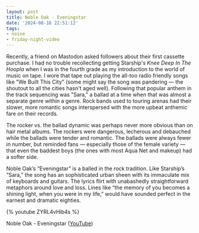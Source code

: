 ```yaml
---
layout: post
title: Noble Oak - Eveningstar
date: '2024-08-16 22:51:12'
tags:
- noise
- friday-night-video
---
```


Recently, a friend on Mastodon asked followers about their first cassette purchase. I had no trouble recollecting getting Starship's *Knee Deep In The Hoopla* when I was in the fourth grade as my introduction to the world of music on tape. I wore that tape out playing the all-too radio friendly songs like "We Built This City" (some might say the song was pandering — the shoutout to all the cities hasn't aged well). Following that popular anthem in the track sequencing was "Sara," a ballad at a time when that was almost a separate genre within a genre. Rock bands used to touring arenas had their slower, more romantic songs interspersed with the more upbeat anthemic fare on their records. 

The rocker vs. the ballad dynamic was perhaps never more obvious than on hair metal albums. The rockers were dangerous, lecherous and debauched while the ballads were tender and romantic. The ballads were always fewer in number, but reminded fans — especially those of the female variety — that even the baddest boys (the ones with most Aqua Net and makeup) had a softer side. 

<!--more-->

Noble Oak’s “Eveningstar” is a balled in the rock tradition. Like Starship’s “Sara,” the song has an sophisticated urban sheen with its immaculate mix of keyboards and guitars. The lyrics flirt with unabashedly straightforward metaphors around love and loss. Lines like “the memory of you becomes a shining light, when you were in my life,” would have sounded perfect in the earnest and dramatic eighties. 

{% youtube ZYRL4vHib4s %}

Noble Oak - Eveningstar ([YouTube](https://youtu.be/ZYRL4vHib4s?si=CnfKobHXyALLRFy1))



